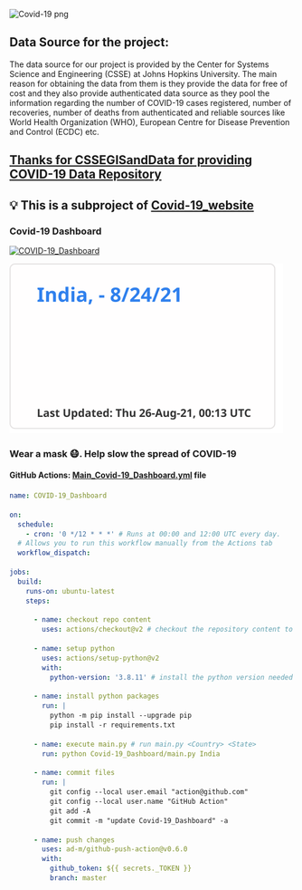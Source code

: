 ![Covid-19 png](https://www.leaders-in-law.com/wp-content/uploads/2020/03/COVID-19.png)

## Data Source for the project:
The data source for our project is provided by the Center for Systems Science and Engineering
(CSSE) at Johns Hopkins University. The main reason for obtaining the data from them is they
provide the data for free of cost and they also provide authenticated data source as they pool the
information regarding the number of COVID-19 cases registered, number of recoveries, number
of deaths from authenticated and reliable sources like World Health Organization (WHO),
European Centre for Disease Prevention and Control (ECDC) etc. 
## [Thanks for CSSEGISandData for providing COVID-19 Data Repository](https://github.com/CSSEGISandData/COVID-19)

## :bulb: This is a subproject of [Covid-19_website](https://github.com/Saketh-Chandra/Covid-19_website)

### Covid-19 Dashboard
[![COVID-19_Dashboard](https://github.com/Saketh-Chandra/Saketh-Chandra/actions/workflows/Main_Covid-19_Dashboard.yml/badge.svg)](https://github.com/Saketh-Chandra/Saketh-Chandra/actions/workflows/Main_Covid-19_Dashboard.yml)

<!--img src="https://raw.githubusercontent.com/Saketh-Chandra/Saketh-Chandra/master/Covid-19_Dashboard/Covid-19.svg" /-->
[![Covid-19 India](https://raw.githubusercontent.com/Saketh-Chandra/Saketh-Chandra/master/Covid-19_Dashboard/Covid-19.svg)](https://raw.githubusercontent.com/Saketh-Chandra/Saketh-Chandra/master/Covid-19_Dashboard/Covid-19.svg)

### Wear a mask 😷. Help slow the spread of COVID-19

#### GitHub Actions: [Main_Covid-19_Dashboard.yml](https://github.com/Saketh-Chandra/Saketh-Chandra/blob/master/.github/workflows/Main_Covid-19_Dashboard.yml) file

```yml
name: COVID-19_Dashboard

on:
  schedule:
    - cron: '0 */12 * * *' # Runs at 00:00 and 12:00 UTC every day.
  # Allows you to run this workflow manually from the Actions tab
  workflow_dispatch:

jobs:
  build:
    runs-on: ubuntu-latest
    steps:

      - name: checkout repo content
        uses: actions/checkout@v2 # checkout the repository content to github runner

      - name: setup python
        uses: actions/setup-python@v2
        with:
          python-version: '3.8.11' # install the python version needed
          
      - name: install python packages
        run: |
          python -m pip install --upgrade pip
          pip install -r requirements.txt
          
      - name: execute main.py # run main.py <Country> <State>
        run: python Covid-19_Dashboard/main.py India
          
      - name: commit files
        run: |
          git config --local user.email "action@github.com"
          git config --local user.name "GitHub Action"
          git add -A
          git commit -m "update Covid-19_Dashboard" -a
          
      - name: push changes
        uses: ad-m/github-push-action@v0.6.0
        with:
          github_token: ${{ secrets._TOKEN }}
          branch: master 
```
